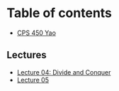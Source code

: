 # Table of contents

* [CPS 450 Yao](README.md)

## Lectures

* [Lecture 04: Divide and Conquer](lectures/lecture-04-divide-and-conquer.md)
* [Lecture 05](lectures/lecture-05.md)


